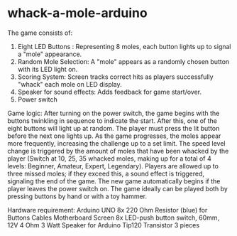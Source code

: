 # whack-a-mole-arduino
The game consists of: 
1) Eight LED Buttons : Representing 8 moles, each button lights up to signal a "mole" appearance.
2) Random Mole Selection: A "mole" appears as a randomly chosen button with its LED light on.
3) Scoring System: Screen tracks correct hits as players successfully "whack" each mole on LED display.
4) Speaker for sound effects: Adds feedback for game start/over.
5) Power switch


Game logic:
After turning on the power switch, the game begins with the buttons twinkling in sequence to indicate the start. After this, one of the eight buttons will light up at random. The player must press the lit button before the next one lights up. As the game progresses, the moles appear more frequently, increasing the challenge up to a set limit. The speed level change is triggered by the amount of moles that have been whacked by the player (Switch at 10, 25, 35 whacked moles, making up for a total of 4 levels: Beginner, Amateur, Expert, Legendary). Players are allowed up to three missed moles; if they exceed this, a sound effect is triggered, signaling the end of the game. The new game automatically begins if the player leaves the power switch on.
The game ideally can be played both by pressing buttons by hand or with a toy hammer.

Hardware requirement: 
Arduino UNO
8x 220 Ohm Resistor (blue) for Buttons
Cables
Motherboard
Screen
8x LED-push button switch, 60mm, 12V 
4 Ohm 3 Watt Speaker for Arduino
Tip120 Transistor 3 pieces


